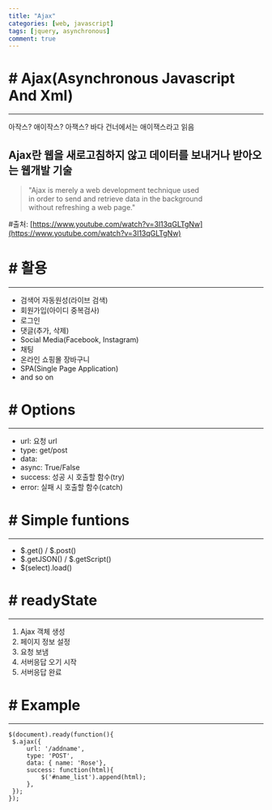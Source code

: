 ```yaml
---
title: "Ajax"
categories: [web, javascript]
tags: [jquery, asynchronous]
comment: true
---
```


# # Ajax(Asynchronous Javascript And Xml)

---

아작스? 애이작스? 아잭스? 바다 건너에서는 애이잭스라고 읽음

## Ajax란 웹을 새로고침하지 않고 데이터를 보내거나 받아오는 웹개발 기술

> "Ajax is merely a web development technique used  
> in order to send and retrieve data in the background  
> without refreshing a web page."

#출처: [https://www.youtube.com/watch?v=3l13qGLTgNw](https://www.youtube.com/watch?v=3l13qGLTgNw)

# # 활용

---

- 검색어 자동원성(라이브 검색)
- 회원가입(아이디 중복검사)
- 로그인
- 댓글(추가, 삭제)
- Social Media(Facebook, Instagram)
- 채팅
- 온라인 쇼핑몰 장바구니
- SPA(Single Page Application)
- and so on

# # Options

---

- url: 요청 url
- type: get/post
- data:
- async: True/False
- success: 성공 시 호출할 함수(try)
- error: 실패 시 호출할 함수(catch)

# # Simple funtions

---

- $.get() / $.post()
- $.getJSON() / $.getScript()
- $(select).load()

# # readyState

---

1. Ajax 객체 생성
2. 페이지 정보 설정
3. 요청 보냄
4. 서버응답 오기 시작
5. 서버응답 완료

# # Example

---

```
$(document).ready(function(){
 $.ajax({
     url: '/addname',
     type: 'POST',
     data: { name: 'Rose'},
     success: function(html){
         $('#name_list').append(html);
     },
 });
});
```
